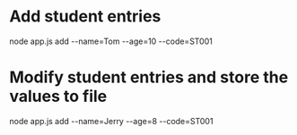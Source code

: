 # Add student entries
node app.js add --name=Tom --age=10 --code=ST001

# Modify student entries and store the values to file
node app.js add --name=Jerry --age=8 --code=ST001
